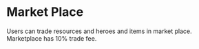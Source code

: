 # Market Place

Users can trade resources and heroes and items in market place. Marketplace has 10% trade fee.
